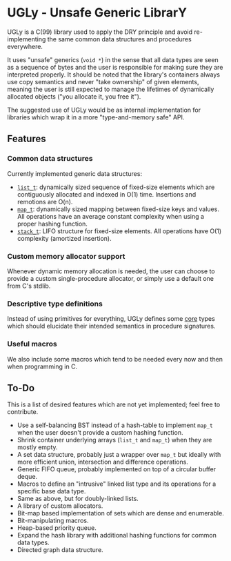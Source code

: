 UGLy - Unsafe Generic LibrarY
======

UGLy is a C(99) library used to apply the DRY principle and avoid re-implementing the same common data structures and procedures everywhere.

It uses "unsafe" generics (`void *`) in the sense that all data types are seen as a sequence of bytes and the user is responsible for making sure they are interpreted properly.
It should be noted that the library's containers always use copy semantics and never "take ownership" of given elements, meaning the user is still expected to manage the lifetimes of dynamically allocated objects ("you allocate it, you free it").

The suggested use of UGLy would be as internal implementation for libraries which wrap it in a more "type-and-memory safe" API.


Features
------

### Common data structures

Currently implemented generic data structures:
- [`list_t`](include/ugly/list.h): dynamically sized sequence of fixed-size elements which are contiguously allocated and indexed in O(1) time. Insertions and remotions are O(n).
- [`map_t`](include/ugly/map.h): dynamically sized mapping between fixed-size keys and values. All operations have an average constant complexity when using a proper hashing function.
- [`stack_t`](include/ugly/stack.h): LIFO structure for fixed-size elements. All operations have O(1) complexity (amortized insertion).

### Custom memory allocator support

Whenever dynamic memory allocation is needed, the user can choose to provide a custom single-procedure allocator, or simply use a default one from C's stdlib.

### Descriptive type definitions

Instead of using primitives for everything, UGLy defines some [core](include/ugly/core.h) types which should elucidate their intended semantics in procedure signatures.

### Useful macros

We also include some macros which tend to be needed every now and then when programming in C.


To-Do
------

This is a list of desired features which are not yet implemented; feel free to contribute.

- Use a self-balancing BST instead of a hash-table to implement `map_t` when the user doesn't provide a custom hashing function.
- Shrink container underlying arrays (`list_t` and `map_t`) when they are mostly empty.
- A set data structure, probably just a wrapper over `map_t` but ideally with more efficient union, intersection and difference operations.
- Generic FIFO queue, probably implemented on top of a circular buffer deque.
- Macros to define an "intrusive" linked list type and its operations for a specific base data type.
- Same as above, but for doubly-linked lists.
- A library of custom allocators.
- Bit-map based implementation of sets which are dense and enumerable.
- Bit-manipulating macros.
- Heap-based priority queue.
- Expand the hash library with additional hashing functions for common data types.
- Directed graph data structure.
